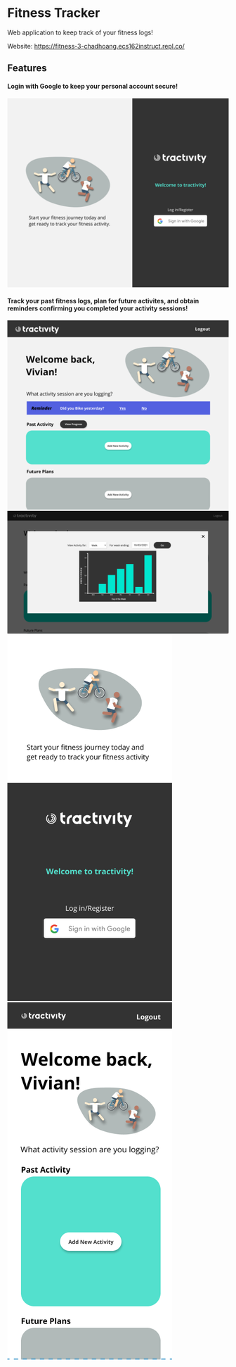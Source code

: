 # Fitness Tracker
Web application to keep track of your fitness logs!

Website: https://fitness-3-chadhoang.ecs162instruct.repl.co/

## Features
#### Login with Google to keep your personal account secure!

![Login](Images/tractivity-login.png)

#### Track your past fitness logs, plan for future activites, and obtain reminders confirming you completed your activity sessions!
![Home](Images/tractivity-home.png)
![Barchart](Images/barchart.png)
![Mobile Login](Images/tractivity-mobile-login.png)
![Mobile Home](Images/tractivity-mobile.png)

